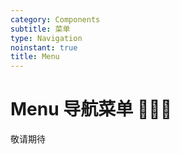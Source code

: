 ```yaml
---
category: Components
subtitle: 菜单
type: Navigation
noinstant: true
title: Menu
---
```

# Menu 导航菜单 🙈🙈🙈

敬请期待
